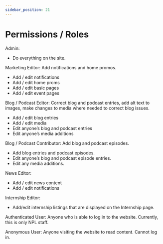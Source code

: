 ```yaml
---
sidebar_position: 21
---
```


# Permissions / Roles

Admin:
- Do everything on the site.

Marketing Editor: Add notifications and home promos.
- Add / edit notifications
- Add / edit home proms
- Add / edit basic pages
- Add / edit event pages

Blog / Podcast Editor: Correct blog and podcast entries, add alt text to images, make changes to media where needed to correct blog issues.
- Add / edit blog entries
- Add / edit media
- Edit anyone’s blog and podcast entries
- Edit anyone’s media additions

Blog / Podcast Contributor: Add blog and podcast episodes.
- Add blog entries and podcast episodes.
- Edit anyone’s blog and podcast episode entries.
- Edit any media additions.

News Editor:
- Add / edit news content
- Add / edit notifications

Internship Editor:
- Add/edit internship listings that are displayed on the Internship page.

Authenticated User: Anyone who is able to log in to the website. Currently, this is only NPL staff.

Anonymous User: Anyone visiting the website to read content. Cannot log in.
